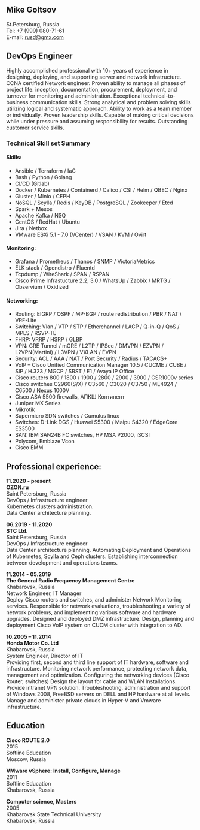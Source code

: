 ## Mike Goltsov
St.Petersburg, Russia  
Tel: +7 (999) 080-71-61  
E-mail: rusd@gmx.com  


## DevOps Engineer 

Highly accomplished professional with 10+ years of experience in designing, deploying, and supporting server and network infratructure. CCNA certified Network engineer. Proven ability to manage all phases of project life: inception, documentation, procurement, deployment, and turnover for monitoring and administration. Exceptional technical-to-business communication skills. Strong analytical and problem solving skills utilizing logical and systematic approach. Ability to work as a team member or individually. Proven leadership skills. Capable of making critical decisions while under pressure and assuming responsibility for results. Outstanding customer service skills. 


### Technical Skill set Summary

#### Skills:
- Ansible / Terraform / IaC
- Bash / Python / Golang
- CI/CD (Gitlab)
- Docker / Kubernetes / Containerd / Calico / CSI / Helm / QBEC / Nginx
- Gluster / Minio / CEPH
- NoSQL / Scylla / Redis / KeyDB / PostgreSQL / Zookeeper / Etcd
- Spark + Mesos
- Apache Kafka / NSQ
- CentOS / RedHat / Ubuntu 
- Jira / Netbox
- VMware ESXi 5.1 - 7.0 (VCenter) / VSAN / KVM / Ovirt

#### Monitoring:
- Grafana / Prometheus / Thanos / SNMP / VictoriaMetrics
- ELK stack / Opendistro / Fluentd
- Tcpdump / WireShark / SPAN  / RSPAN
- Cisco Prime Infrastucture 2.2, 3.0 / WhatsUp / Zabbix / MRTG / Observium / Oxidized

#### Networking:
- Routing: EIGRP / OSPF / MP-BGP / route redistribution / PBR / NAT / VRF-Lite
- Switching: Vlan / VTP / STP / Etherchannel / LACP / Q-in-Q / QoS / MPLS / RSVP-TE
- FHRP: VRRP / HSRP / GLBP
- VPN: GRE Tunnel / mGRE / L2TP / IPSec / DMVPN / EZVPN / L2VPN(Martini) / L3VPN / VXLAN / EVPN
- Security: ACL / AAA / NAT / Port Security / Radius / TACACS+
- VoIP – Cisco Unified Communication Manager 10.5 / CUCME / CUBE / SIP / H.323 / MGCP / SRST / E1 / Avaya IP Office
- Cisco routers 800 / 1800 / 1900 / 2800 / 2900 / 3900 / CSR1000v series 
- Cisco switches C2960(S/X) / C3560 / C3020 / C3750 / ME4924 / C6500 / Nexus 1000V 
- Cisco ASA 5500  firewalls, АПКШ Континент
- Juniper MX Series
- Mikrotik
- Supermicro SDN switches / Cumulus linux
- Switches: D-Link DGS / Huawei S5300 / Maipu S4320 / EdgeCore ES3500 
- SAN: IBM SAN24B FC switches, HP MSA P2000, iSCSI
- Polycom, Emblaze Vcon
- Cisco EMM

## Professional experience:
**11.2020 - present**  
**OZON.ru**  
Saint Petersburg, Russia  
DevOps / Infrastructure engineer  
Kubernetes clusters administration.  
Data Center architecture planning.  

**06.2019 - 11.2020**  
**STC Ltd.**  
Saint Petersburg, Russia  
DevOps / Infrastructure engineer  
Data Center architecture planning. 
Automating Deployment and Operations of Kubernetes, Scylla and Ceph clusters.
Establishing interconnection between development and operations teams.

**11.2014 - 05.2019**  
**The General Radio Frequency Management Centre**  
Khabarovsk, Russia  
Network Engineer, IT Manager  
Deploy Cisco routers and switches, and administer Network Monitoring services.
Responsible for network evaluations, troubleshooting a variety of network problems, and implementing various software and hardware upgrades.
Designed and deployed DMZ infrastructure.
Design, planning and deployment Cisco VoIP system on CUCM cluster with integration to AD.

**10.2005 – 11.2014**  
**Honda Motor Co. Ltd**  
Khabarovsk, Russia  
System Engineer, Director of IT  
Providing first, second and third line support of IT hardware, software and infrastructure.
Monitoring network performance, protecting network data, management and optimization.
Configuring the networking devices (Cisco Router, switches) 
Design the layout for cable and WLAN Installations.
Provide intranet VPN solution.
Troubleshooting, administration and support of Windows 2008, FreeBSD servers on DELL and HP hardware at all levels.
Manage and administer private clouds in Hyper-V and Vmware infrastructure.


## Education

**Cisco ROUTE 2.0**  
2015  
Softline Education  
Moscow, Russia

**VMware vSphere: Install, Configure, Manage**  
2011  
Softline Education  
Khabarovsk, Russia

**Computer science, Masters**  
2005  
Khabarovsk State Technical University  
Khabarovsk, Russia
